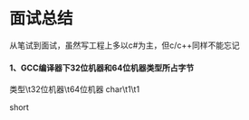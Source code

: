 # 面试总结

从笔试到面试，虽然写工程上多以c#为主，但c/c++同样不能忘记

#### 1、GCC编译器下32位机器和64位机器类型所占字节

类型\t32位机器\t64位机器
char\t1\t1

short
